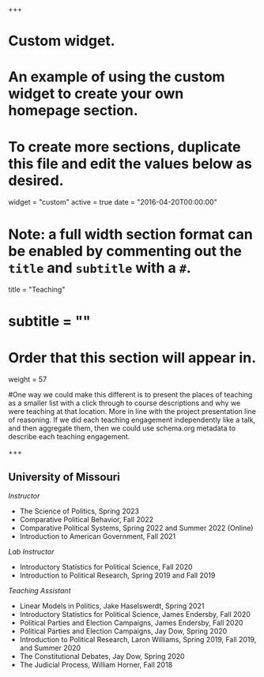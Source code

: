 +++
# Custom widget.
# An example of using the custom widget to create your own homepage section.
# To create more sections, duplicate this file and edit the values below as desired.
widget = "custom"
active = true
date = "2016-04-20T00:00:00"

# Note: a full width section format can be enabled by commenting out the `title` and `subtitle` with a `#`.
title = "Teaching"
# subtitle = ""


# Order that this section will appear in.
weight = 57

#One way we could make this different is to present the places of teaching as a smaller list with a click through to course descriptions and why we were teaching at that location. More in line with the project presentation line of reasoning. If we did each teaching engagement independently like a talk, and then aggregate them, then we could use schema.org metadata to describe each teaching engagement.

+++
<h2>University of Missouri</h2>

_Instructor_
+ The Science of Politics, Spring 2023
+ Comparative Political Behavior, Fall 2022
+ Comparative Political Systems, Spring 2022 and Summer 2022 (Online) 
+ Introduction to American Government, Fall 2021

_Lab Instructor_
+ Introductory Statistics for Political Science, Fall 2020 
+ Introduction to Political Research, Spring 2019 and Fall 2019

_Teaching Assistant_
+ Linear Models in Politics, Jake Haselswerdt, Spring 2021
+ Introductory Statistics for Political Science, James Endersby, Fall 2020 
+ Political Parties and Election Campaigns, James Endersby, Fall 2020 
+ Political Parties and Election Campaigns, Jay Dow, Spring 2020
+ Introduction to Political Research, Laron Williams, Spring 2019, Fall 2019, and Summer 2020
+ The Constitutional Debates, Jay Dow, Spring 2020 
+ The Judicial Process, William Horner, Fall 2018
